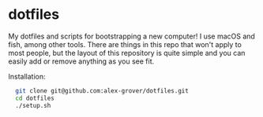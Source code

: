 # dotfiles

My dotfiles and scripts for bootstrapping a new computer! I use macOS and fish, among other tools. There are things in this repo that won't apply to most people, but the layout of this repository is quite simple and you can easily add or remove anything as you see fit.

Installation:

```bash
  git clone git@github.com:alex-grover/dotfiles.git
  cd dotfiles
  ./setup.sh
```

